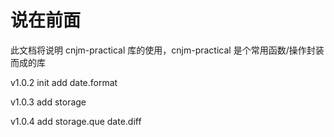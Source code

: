 # 说在前面

此文档将说明 cnjm-practical 库的使用，cnjm-practical 是个常用函数/操作封装而成的库

v1.0.2 init add date.format

v1.0.3 add storage

v1.0.4 add storage.que date.diff
